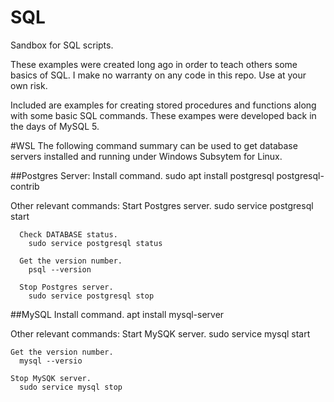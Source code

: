 # SQL
Sandbox for SQL scripts.

These examples were created long ago in order to teach others some basics of SQL.
I make no warranty on any code in this repo. Use at your own risk.

Included are examples for creating stored procedures and functions along with some basic SQL commands.
These exampes were developed back in the days of MySQL 5.

#WSL
The following command summary can be used to get database servers installed and running under Windows Subsytem for Linux.

  ##Postgres Server:
  Install command.
  sudo apt install postgresql postgresql-contrib
  
  Other relevant commands:
      Start Postgres server.
        sudo service postgresql start
        
      Check DATABASE status.
        sudo service postgresql status 
        
      Get the version number. 
        psql --version
        
      Stop Postgres server.
        sudo service postgresql stop
        
  ##MySQL
  Install command.
    apt install mysql-server
    
  Other relevant commands:
    Start MySQK server.
      sudo service mysql start
      
    Get the version number.
      mysql --versio
      
    Stop MySQK server.
      sudo service mysql stop
